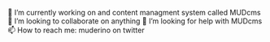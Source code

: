 🔭 I’m currently working on and content managment system called MUDcms
👯 I’m looking to collaborate on anything
🤔 I’m looking for help with MUDcms
📫 How to reach me: muderino on twitter

